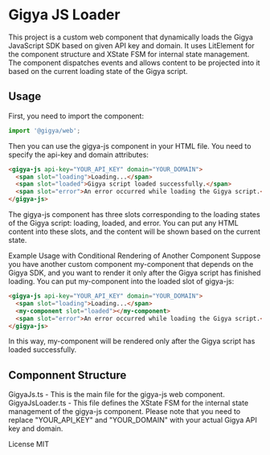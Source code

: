 # Gigya JS Loader
This project is a custom web component that dynamically loads the Gigya JavaScript SDK based on given API key and domain. It uses LitElement for the component structure and XState FSM for internal state management. The component dispatches events and allows content to be projected into it based on the current loading state of the Gigya script.

## Usage
First, you need to import the component:

```javascript
import '@gigya/web';
```
Then you can use the gigya-js component in your HTML file. You need to specify the api-key and domain attributes:

```html
<gigya-js api-key="YOUR_API_KEY" domain="YOUR_DOMAIN">
  <span slot="loading">Loading...</span>
  <span slot="loaded">Gigya script loaded successfully.</span>
  <span slot="error">An error occurred while loading the Gigya script.</span>
</gigya-js>
```

The gigya-js component has three slots corresponding to the loading states of the Gigya script: loading, loaded, and error. You can put any HTML content into these slots, and the content will be shown based on the current state.

Example Usage with Conditional Rendering of Another Component
Suppose you have another custom component my-component that depends on the Gigya SDK, and you want to render it only after the Gigya script has finished loading. You can put my-component into the loaded slot of gigya-js:

```html
<gigya-js api-key="YOUR_API_KEY" domain="YOUR_DOMAIN">
  <span slot="loading">Loading...</span>
  <my-component slot="loaded"></my-component>
  <span slot="error">An error occurred while loading the Gigya script.</span>
</gigya-js>
```

In this way, my-component will be rendered only after the Gigya script has loaded successfully.

## Componnent Structure
GigyaJs.ts - This is the main file for the gigya-js web component.
GigyaJsLoader.ts - This file defines the XState FSM for the internal state management of the gigya-js component.
Please note that you need to replace "YOUR_API_KEY" and "YOUR_DOMAIN" with your actual Gigya API key and domain.

License
MIT